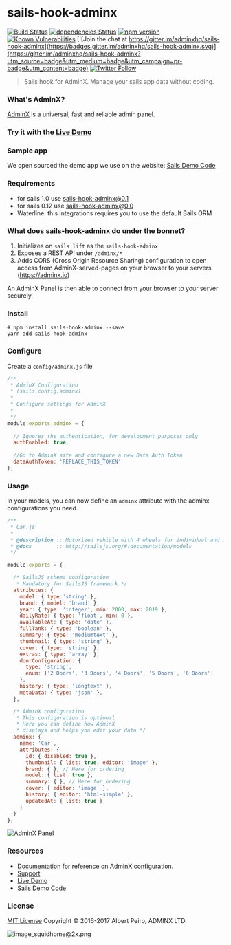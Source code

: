 # sails-hook-adminx
[![Build Status](https://travis-ci.org/adminxhq/sails-hook-adminx.svg?branch=master)](https://travis-ci.org/adminxhq/sails-hook-adminx)
[![dependencies Status](https://david-dm.org/adminxhq/sails-hook-adminx/status.svg)](https://david-dm.org/adminxhq/sails-hook-adminx)
[![npm version](https://badge.fury.io/js/sails-hook-adminx.svg)](https://badge.fury.io/js/sails-hook-adminx) 
[![Known Vulnerabilities](https://snyk.io/test/npm/sails-hook-adminx/badge.svg)](https://snyk.io/test/npm/sails-hook-adminx)
[![Join the chat at https://gitter.im/adminxhq/sails-hook-adminx](https://badges.gitter.im/adminxhq/sails-hook-adminx.svg)](https://gitter.im/adminxhq/sails-hook-adminx?utm_source=badge&utm_medium=badge&utm_campaign=pr-badge&utm_content=badge)
[![Twitter Follow](https://img.shields.io/twitter/follow/adminxhq.svg?style=social&maxAge=3600)](https://twitter.com/adminxhq)

> Sails hook for AdminX. Manage your sails app data without coding.

### What's AdminX?
[AdminX](https://adminx.io) is a universal, fast and reliable admin panel.

### Try it with the [Live Demo](https://adminx.io/demo)

### Sample app
We open sourced the demo app we use on the website:
[Sails Demo Code](http://github.com/adminxhq/sails-demo)

### Requirements
- for sails 1.0 use sails-hook-adminx@0.1
- for sails 0.12 use sails-hook-adminx@0.0
- Waterline: this integrations requires you to use the default Sails ORM

### What does sails-hook-adminx do under the bonnet?
1. Initializes on `sails lift` as the `sails-hook-adminx`
2. Exposes a REST API under `/adminx/*`
3. Adds CORS (Cross Origin Resource Sharing) configuration to open access from AdminX-served-pages on your browser to your servers (https://adminx.io)

An AdminX Panel is then able to connect from your browser to your server securely.

### Install
```console
# npm install sails-hook-adminx --save
yarn add sails-hook-adminx
```

### Configure
Create a `config/adminx.js` file

```javascript
/**
 * AdminX Configuration
 * (sails.config.adminx)
 *
 * Configure settings for AdminX
 *
 */
module.exports.adminx = {
  
  // Ignores the authentication, for development purposes only
  authEnabled: true,
  
  //Go to AdminX site and configure a new Data Auth Token
  dataAuthToken: 'REPLACE_THIS_TOKEN'
};
```

### Usage
In your models, you can now define an `adminx` attribute with the adminx configurations you need.
```javascript
/**
 * Car.js
 *
 * @description :: Motorized vehicle with 4 wheels for individual and family transport
 * @docs        :: http://sailsjs.org/#!documentation/models
 */

module.exports = {

  /* SailsJS schema configuration
   * Mandatory for SailsJS framework */
  attributes: {
    model: { type:'string' },
    brand: { model: 'brand' },
    year: { type: 'integer', min: 2000, max: 2019 },
    dailyRate: { type: 'float', min: 0 },
    availableAt: { type: 'date' },
    fullTank: { type: 'boolean' },
    summary: { type: 'mediumtext' },
    thumbnail: { type: 'string' },
    cover: { type: 'string' },
    extras: { type: 'array' },
    doorConfiguration: {
      type: 'string',
      enum: ['2 Doors', '3 Doors', '4 Doors', '5 Doors', '6 Doors']
    },
    history: { type: 'longtext' },
    metaData: { type: 'json' },
  },

  /* AdminX configuration
   * This configuration is optional
   * Here you can define how AdminX
   * displays and helps you edit your data */
  adminx: {
    name: 'Car',
    attributes: {
      id: { disabled: true },
      thumbnail: { list: true, editor: 'image' },
      brand: { }, // Here for ordering
      model: { list: true },
      summary: { }, // Here for ordering
      cover: { editor: 'image' },
      history: { editor: 'html-simple' },
      updatedAt: { list: true },
    }
  }
};
```

![AdminX Panel](https://adminx.io/web/images/app-animations/desktop-landscape.gif?v2)


### Resources
- [Documentation](https://adminx.io/docs) for reference on AdminX configuration.
- [Support](https://adminx.io/support)
- [Live Demo](https://adminx.io/demo)
- [Sails Demo Code](http://github.com/adminxhq/sails-demo)

### License
[MIT License](/LICENSE.md) Copyright © 2016-2017 Albert Peiro, ADMINX LTD.

![image_squidhome@2x.png](http://sailsjs.com/images/bkgd_squiddy.png)
